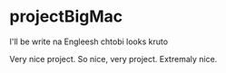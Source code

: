 # projectBigMac
I'll be write na Engleesh chtobi looks kruto

Very nice project. So nice, very project. Extremaly nice.
